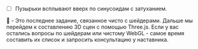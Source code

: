 - [ ] Пузырьки всплывают вверх по синусоидам с затуханием.

:large_blue_diamond: - Это последнее задание, связанное чисто с шейдерами. Дальше мы перейдем к составлению 3D сцен с помощью Three.js. Если у вас остались вопросы по шейдерам или чистому WebGL - самое время составить их список и запросить консультацию у наставника.


